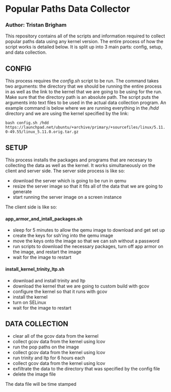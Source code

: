 # Popular Paths Data Collector

### Author: Tristan Brigham

This repository contains all of the scripts and information required to collect popular paths data using any kernel version. The entire process of how the script works is detailed below. It is split up into 3 main parts: config, setup, and data collection.

## CONFIG
This process requires the _config.sh_ script to be run. The command takes two arguments: the directory that we should be running the entire process in as well as the link to the kernel that we are going to be using for the run. Make sure that the directory path is an absolute path. The script puts the arguments into text files to be used in the actual data collection program. An example command is below where we are running everything in the _/hdd_ directory and we are using the kernel specified by the link:

```bash config.sh /hdd https://launchpad.net/ubuntu/+archive/primary/+sourcefiles/linux/5.11.0-49.55/linux_5.11.0.orig.tar.gz```

## SETUP
This process installs the packages and programs that are necesary to collecting the data as well as the kernel. It works simultaneously on the client and server side. The server side process is like so:
- download the server which is going to be run in qemu
- resize the server image so that it fits all of the data that we are going to generate
- start running the server image on a screen instance

The client side is like so:
#### app_armor_and_intall_packages.sh 
- sleep for 5 minutes to allow the qemu image to download and get set up
- create the keys for ssh'ing into the qemu image
- move the keys onto the image so that we can ssh without a password
- run scripts to download the necessary packages, turn off app armor on the image, and restart the image
- wait for the image to restart

#### install_kernel_trinity_ltp.sh 
- download and install trinity and ltp
- download the kernel that we are going to custom build with gcov
- configure the kernel so that it runs with gcov
- install the kernel
- turn on SELinux
- wait for the image to restart

## DATA COLLECTION
- clear all of the gcov data from the kernel
- collect gcov data from the kernel using lcov
- run the pop paths on the image
- collect gcov data from the kernel using lcov
- run trinity and ltp for 6 hours each
- collect gcov data from the kernel using lcov
- exfiltrate the data to the directory that was specified by the config file
- delete the image file

The data file will be time stamped 